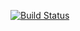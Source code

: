 [![Build Status](https://dev.azure.com/mominfaizan458/AgileProject/_apis/build/status%2FDevopsFaizan.gitapp?branchName=master)](https://dev.azure.com/mominfaizan458/AgileProject/_build/latest?definitionId=6&branchName=master)
